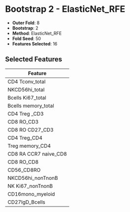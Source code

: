 # Bootstrap 2 - ElasticNet_RFE

- **Outer Fold**: 8
- **Bootstrap**: 2
- **Method**: ElasticNet_RFE
- **Fold Seed**: 50
- **Features Selected**: 16

## Selected Features

| Feature |
|---------|
| CD4 Tconv_total |
| NKCD56hi_total |
| Bcells Ki67_total |
| Bcells memory_total |
| CD4 Treg _CD3 |
| CD8 RO_CD3 |
| CD8 RO CD27_CD3 |
| CD4 Treg_CD4 |
| Treg memory_CD4 |
| CD8 RA CCR7 naive_CD8 |
| CD8 RO_CD8 |
| CD56_CD8RO |
| NKCD56hi_nonTnonB |
| NK Ki67_nonTnonB |
| CD16mono_myeloid |
| CD27IgD_Bcells |

